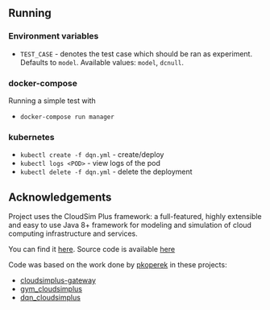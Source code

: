 ## Running

### Environment variables

* `TEST_CASE` - denotes the test case which should be ran as experiment.
  Defaults to `model`. Available values: `model`, `dcnull`.

### docker-compose

Running a simple test with 
* `docker-compose run manager`

### kubernetes

* `kubectl create -f dqn.yml` - create/deploy
* `kubectl logs <POD>` - view logs of the pod
* `kubectl delete -f dqn.yml` - delete the deployment

## Acknowledgements

Project uses the CloudSim Plus framework: a full-featured, highly extensible and easy to use Java 8+ framework for
modeling and simulation of cloud computing infrastructure and services.

You can find it [here](http://cloudsimplus.org/). Source code is available [here](https://github.com/manoelcampos/cloudsim-plus)

Code was based on the work done by [pkoperek](https://github.com/pkoperek) in these projects:
* [cloudsimplus-gateway](https://github.com/pkoperek/cloudsimplus-gateway)
* [gym_cloudsimplus](https://github.com/pkoperek/gym_cloudsimplus)
* [dqn_cloudsimplus](https://github.com/pkoperek/dqn_cloudsimplus)
